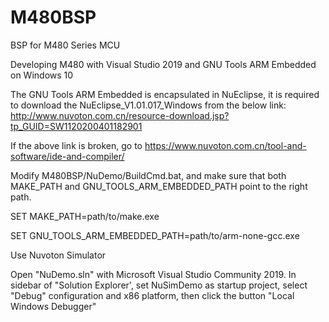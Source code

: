 # M480BSP
BSP for M480 Series MCU

Developing M480 with Visual Studio 2019 and GNU Tools ARM Embedded on Windows 10

The GNU Tools ARM Embedded is encapsulated in NuEclipse, it is required to download the NuEclipse_V1.01.017_Windows from the below link:
http://www.nuvoton.com.cn/resource-download.jsp?tp_GUID=SW1120200401182901

If the above link is broken, go to https://www.nuvoton.com.cn/tool-and-software/ide-and-compiler/

Modify M480BSP/NuDemo/BuildCmd.bat, and make sure that both MAKE_PATH and GNU_TOOLS_ARM_EMBEDDED_PATH point to the right path.

SET MAKE_PATH=path/to/make.exe

SET GNU_TOOLS_ARM_EMBEDDED_PATH=path/to/arm-none-gcc.exe




Use Nuvoton Simulator

Open "NuDemo.sln" with Microsoft Visual Studio Community 2019. In sidebar of "Solution Explorer', set NuSimDemo as startup project, select "Debug" configuration and x86 platform, then click the button "Local Windows Debugger"




